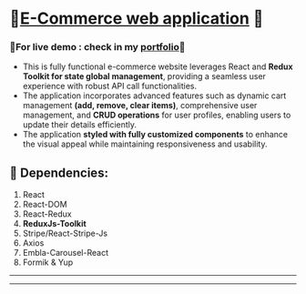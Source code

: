 # 🛒[E-Commerce web application](https://shopping-zone-redux.netlify.app/) :rocket:

### 📍For live demo : check in my [portfolio](https://arun-full-stack-developer-8397.netlify.app/)📌
  + This is fully functional e-commerce website leverages React and
  **Redux Toolkit for state global management**, providing a seamless user experience with robust API call functionalities. 
  + The application incorporates advanced features such as dynamic cart management **(add, remove, clear items)**, comprehensive user management, and **CRUD operations** for user profiles, enabling users to update their details efficiently.
+ The application **styled with fully customized components** to enhance the visual appeal while maintaining responsiveness and usability.

## 📂 Dependencies:

1. React
2. React-DOM
3. React-Redux
4. **ReduxJs-Toolkit**
5. Stripe/React-Stripe-Js
6. Axios
7. Embla-Carousel-React
8. Formik & Yup
----
----